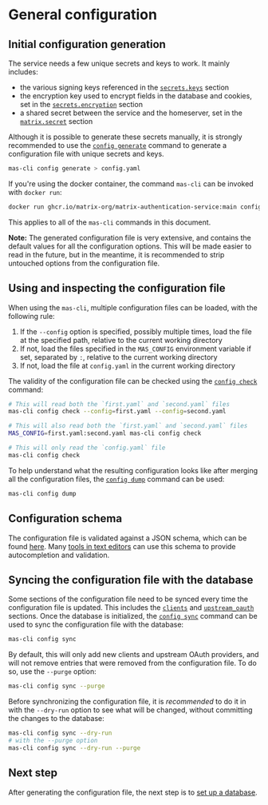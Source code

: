 # General configuration

## Initial configuration generation

The service needs a few unique secrets and keys to work.
It mainly includes:

 - the various signing keys referenced in the [`secrets.keys`](../usage/configuration.md#secrets) section
 - the encryption key used to encrypt fields in the database and cookies, set in the [`secrets.encryption`](../usage/configuration.md#secrets) section
 - a shared secret between the service and the homeserver, set in the [`matrix.secret`](../usage/configuration.md#matrix) section

Although it is possible to generate these secrets manually, it is strongly recommended to use the [`config generate`](../usage/cli/config.md#config-generate) command to generate a configuration file with unique secrets and keys.

```sh
mas-cli config generate > config.yaml
```

If you're using the docker container, the command `mas-cli` can be invoked with `docker run`:

```sh
docker run ghcr.io/matrix-org/matrix-authentication-service:main config generate > config.yaml
```

This applies to all of the `mas-cli` commands in this document.

**Note:** The generated configuration file is very extensive, and contains the default values for all the configuration options.
This will be made easier to read in the future, but in the meantime, it is recommended to strip untouched options from the configuration file.

## Using and inspecting the configuration file

When using the `mas-cli`, multiple configuration files can be loaded, with the following rule:

1. If the `--config` option is specified, possibly multiple times, load the file at the specified path, relative to the current working directory
2. If not, load the files specified in the `MAS_CONFIG` environment variable if set, separated by `:`, relative to the current working directory
3. If not, load the file at `config.yaml` in the current working directory

The validity of the configuration file can be checked using the [`config check`](../usage/cli/config.md#config-check) command:

```sh
# This will read both the `first.yaml` and `second.yaml` files
mas-cli config check --config=first.yaml --config=second.yaml

# This will also read both the `first.yaml` and `second.yaml` files
MAS_CONFIG=first.yaml:second.yaml mas-cli config check

# This will only read the `config.yaml` file
mas-cli config check
```

To help understand what the resulting configuration looks like after merging all the configuration files, the [`config dump`](../usage/cli/config.md#config-dump) command can be used:

```sh
mas-cli config dump
```

## Configuration schema

The configuration file is validated against a JSON schema, which can be found [here](../config.schema.json).
Many [tools in text editors](https://json-schema.org/implementations.html#editors) can use this schema to provide autocompletion and validation.

## Syncing the configuration file with the database

Some sections of the configuration file need to be synced every time the configuration file is updated.
This includes the [`clients`](../usage/configuration.md#clients) and [`upstream_oauth`](../usage/configuration.md#upstream-oauth) sections.
Once the database is initialized, the [`config sync`](../usage/cli/config.md#config-sync---prune---dry-run) command can be used to sync the configuration file with the database:

```sh
mas-cli config sync
```

By default, this will only add new clients and upstream OAuth providers, and will not remove entries that were removed from the configuration file.
To do so, use the `--purge` option:

```sh
mas-cli config sync --purge
```

Before synchronizing the configuration file, it is *recommended* to do it in with the `--dry-run` option to see what will be changed, without committing the changes to the database:

```sh
mas-cli config sync --dry-run
# with the --purge option
mas-cli config sync --dry-run --purge
```

## Next step

After generating the configuration file, the next step is to [set up a database](./database.md).
